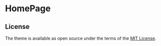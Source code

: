 # HomePage


## License

The theme is available as open source under the terms of the [MIT License](https://github.com/alshedivat/al-folio/blob/master/LICENSE).

